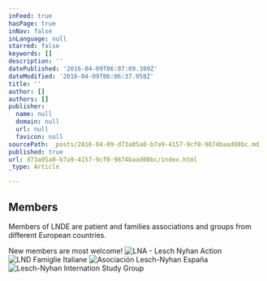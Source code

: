 ```yaml
---
inFeed: true
hasPage: true
inNav: false
inLanguage: null
starred: false
keywords: []
description: ''
datePublished: '2016-04-09T06:07:09.389Z'
dateModified: '2016-04-09T06:06:37.958Z'
title: ''
author: []
authors: []
publisher:
  name: null
  domain: null
  url: null
  favicon: null
sourcePath: _posts/2016-04-09-d73a05a0-b7a9-4157-9cf0-9874baad08bc.md
published: true
url: d73a05a0-b7a9-4157-9cf0-9874baad08bc/index.html
_type: Article

---
```

## Members

Members of LNDE are patient and families associations and groups from different European countries.

New members are most welcome!
![LNA - Lesch Nyhan Action](https://the-grid-user-content.s3-us-west-2.amazonaws.com/5dc9ec58-fcc7-4df8-881f-3f76671a92c3.png)
![LND Famiglie Italiane](https://the-grid-user-content.s3-us-west-2.amazonaws.com/2dbc2d45-f4d3-4041-826f-bf5dc1834020.png)
![Asociación Lesch-Nyhan España](https://the-grid-user-content.s3-us-west-2.amazonaws.com/50e1f378-889a-4cdd-b3ad-2d09e7d8fff6.png)
![Lesch-Nyhan Internation Study Group](https://the-grid-user-content.s3-us-west-2.amazonaws.com/8d256bfc-02af-4e7d-870a-95469b1b3a27.png)
